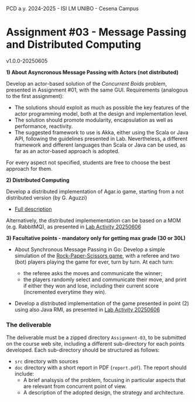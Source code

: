PCD a.y. 2024-2025 - ISI LM UNIBO - Cesena Campus

# Assignment #03 -  Message Passing and Distributed Computing

v1.0.0-20250605

**1) About Asyncronous Message Passing with Actors (not distributed)**

Develop an actor-based solution of the *Concurrent Boids* problem, presented in Assignment #01, with the same GUI. Requirements (analogous to the first assignment):
- The solutions should exploit as much as possible  the key features of the actor programming model, both at the design and implementation level. 
- The solution should promote modularity, encapsulation as well as performance, reactivity. 
- The suggested framework to use is Akka, either using the Scala or Java API, following the guidelines presented in Lab. Nevertheless, a different framework and different languages than Scala or Java can be used, as far as an actor-based approach is adopted.

For every aspect not specified, students are free to choose the best approach for them.


**2) Distributed Computing** 

Develop a distributed implementation of Agar.io game, starting from a not distributed version (by G. Aguzzi)
- [Full description](https://github.com/cric96/pcd-assignment-2025/tree/main)

Alternatively, the distributed implemementation can be based on a MOM (e.g. RabbitMQ), as presented in [Lab Activity 20250606](https://github.com/pcd-2024-2025/lab-10)


**3) Facultative points - mandatory only for getting max grade (30 or 30L)** 

- About Synchronous Message Passing in Go: Develop a simple simulation of the [Rock-Paper-Scissors game](https://it.wikipedia.org/wiki/Morra_cinese), with a referee and two (bot) players playing the game for ever, turn by turn. At each turn: 
  - the referee asks the moves and communicate the winner;
  - the players randomly select and communicate their move, and print if either they won and lose, including their current score (incremented everytime they win).      


- Develop a distributed implementation of the game presented in point (2) using also Java RMI, as presented in [Lab Activity 20250606](https://github.com/pcd-2024-2025/lab-10)


### The deliverable

The deliverable must be a zipped directory `Assignment-03`, to be submitted on the course web site, including a different sub-directory for each points developed.  Each sub-directory should be structured as follows:
- `src` directory with sources
- `doc` directory with a short report in PDF (`report.pdf`). The report should include:
	- A brief analsysis of the problem, focusing in particular aspects that are relevant from concurrent point of view.
	- A description of the adopted design, the strategy and architecture.


